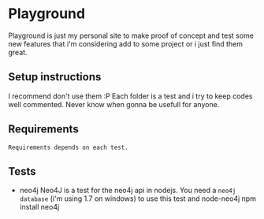 # Playground

Playground is just my personal site to make proof of concept and test some new features that i'm considering add to some project or i just find them great.


## Setup instructions

I recommend don't use them :P
Each folder is a test and i try to keep codes well commented.
Never know when gonna be usefull for anyone.

## Requirements
	Requirements depends on each test.

## Tests

* neo4j
Neo4J is a test for the neo4j api in nodejs.
You need a `neo4j database` (i'm using 1.7 on windows) to use this test and node-neo4j
	npm install neo4j
